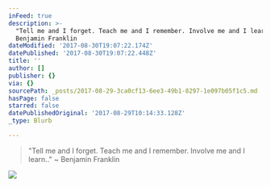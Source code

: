 ```yaml
---
inFeed: true
description: >-
  "Tell me and I forget. Teach me and I remember. Involve me and I learn.." ~
  Benjamin Franklin
dateModified: '2017-08-30T19:07:22.174Z'
datePublished: '2017-08-30T19:07:22.448Z'
title: ''
author: []
publisher: {}
via: {}
sourcePath: _posts/2017-08-29-3ca0cf13-6ee3-49b1-8297-1e097b05f1c5.md
hasPage: false
starred: false
datePublishedOriginal: '2017-08-29T10:14:33.128Z'
_type: Blurb

---
```

> "Tell me and I forget. Teach me and I remember. Involve me and I learn.." ~ Benjamin Franklin

![](https://the-grid-user-content.s3-us-west-2.amazonaws.com/2d99591b-bbd6-40d2-9eee-4414928fc0a2.jpg)